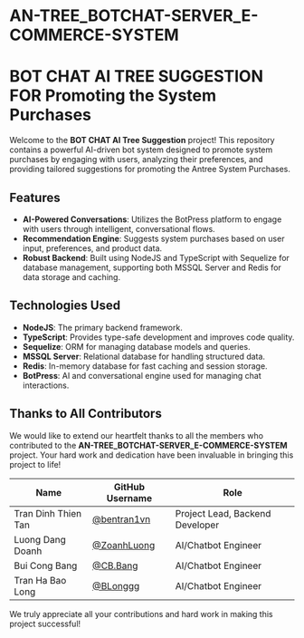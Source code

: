 # AN-TREE_BOTCHAT-SERVER_E-COMMERCE-SYSTEM

# BOT CHAT AI TREE SUGGESTION FOR Promoting the System Purchases

Welcome to the **BOT CHAT AI Tree Suggestion** project! This repository contains a powerful AI-driven bot system designed to promote system purchases by engaging with users, analyzing their preferences, and providing tailored suggestions for promoting the Antree System Purchases.

## Features

- **AI-Powered Conversations**: Utilizes the BotPress platform to engage with users through intelligent, conversational flows.
- **Recommendation Engine**: Suggests system purchases based on user input, preferences, and product data.
- **Robust Backend**: Built using NodeJS and TypeScript with Sequelize for database management, supporting both MSSQL Server and Redis for data storage and caching.

## Technologies Used

- **NodeJS**: The primary backend framework.
- **TypeScript**: Provides type-safe development and improves code quality.
- **Sequelize**: ORM for managing database models and queries.
- **MSSQL Server**: Relational database for handling structured data.
- **Redis**: In-memory database for fast caching and session storage.
- **BotPress**: AI and conversational engine used for managing chat interactions.

## Thanks to All Contributors

We would like to extend our heartfelt thanks to all the members who contributed to the **AN-TREE_BOTCHAT-SERVER_E-COMMERCE-SYSTEM** project. Your hard work and dedication have been invaluable in bringing this project to life!

| Name | GitHub Username | Role |
|------|-----------------|------|
| Tran Dinh Thien Tan | [@bentran1vn](https://github.com/bentran1vn) | Project Lead, Backend Developer |
| Luong Dang Doanh| [@ZoanhLuong](https://github.com/LuongDangDoanh) | AI/Chatbot Engineer |
| Bui Cong Bang | [@CB.Bang](https://github.com/Buicongbang04) | AI/Chatbot Engineer |
| Tran Ha Bao Long | [@BLonggg](https://github.com/BLonggg608) | AI/Chatbot Engineer |

We truly appreciate all your contributions and hard work in making this project successful!
